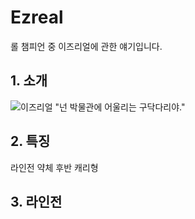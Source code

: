 # Ezreal
롤 챔피언 중 이즈리얼에 관한 얘기입니다.


## 1. 소개  

![이즈리얼](https://image-proxy.namuwikiusercontent.com/r/http%3A%2F%2Fddragon.leagueoflegends.com%2Fcdn%2Fimg%2Fchampion%2Fsplash%2FEzreal_0.jpg)
"넌 박물관에 어울리는 구닥다리야."  


## 2. 특징

라인전 약체
후반 캐리형

## 3. 라인전
